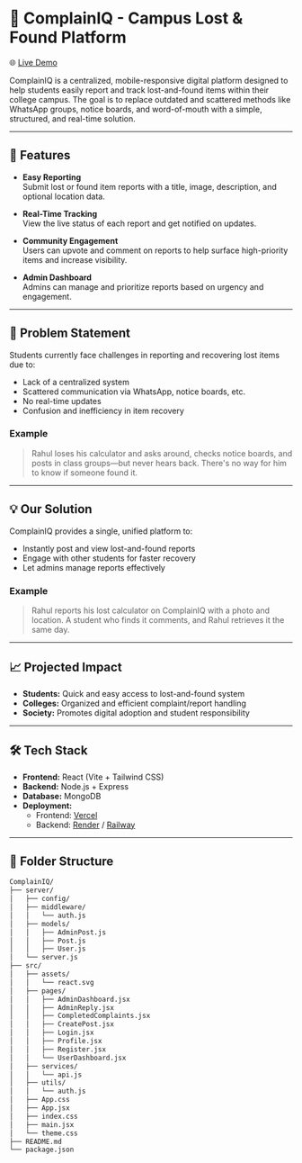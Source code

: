 # 🧭 ComplainIQ - Campus Lost & Found Platform

🌐 [Live Demo](https://public-complient-websitw.vercel.app/)

ComplainIQ is a centralized, mobile-responsive digital platform designed to help students easily report and track lost-and-found items within their college campus. The goal is to replace outdated and scattered methods like WhatsApp groups, notice boards, and word-of-mouth with a simple, structured, and real-time solution.

---

## 🚀 Features

- **Easy Reporting**  
  Submit lost or found item reports with a title, image, description, and optional location data.

- **Real-Time Tracking**  
  View the live status of each report and get notified on updates.

- **Community Engagement**  
  Users can upvote and comment on reports to help surface high-priority items and increase visibility.

- **Admin Dashboard**  
  Admins can manage and prioritize reports based on urgency and engagement.

---

## 🎯 Problem Statement

Students currently face challenges in reporting and recovering lost items due to:
- Lack of a centralized system  
- Scattered communication via WhatsApp, notice boards, etc.  
- No real-time updates  
- Confusion and inefficiency in item recovery

### Example  
> Rahul loses his calculator and asks around, checks notice boards, and posts in class groups—but never hears back. There's no way for him to know if someone found it.

---

## 💡 Our Solution

ComplainIQ provides a single, unified platform to:
- Instantly post and view lost-and-found reports  
- Engage with other students for faster recovery  
- Let admins manage reports effectively

### Example  
> Rahul reports his lost calculator on ComplainIQ with a photo and location. A student who finds it comments, and Rahul retrieves it the same day.

---

## 📈 Projected Impact

- **Students:** Quick and easy access to lost-and-found system  
- **Colleges:** Organized and efficient complaint/report handling  
- **Society:** Promotes digital adoption and student responsibility

---

## 🛠 Tech Stack

- **Frontend:** React (Vite + Tailwind CSS)  
- **Backend:** Node.js + Express  
- **Database:** MongoDB  
- **Deployment:**  
  - Frontend: [Vercel](https://vercel.com/)  
  - Backend: [Render](https://render.com/) / [Railway](https://railway.app/)

---

## 📂 Folder Structure

```bash
ComplainIQ/
├── server/
│   ├── config/
│   ├── middleware/
│   │   └── auth.js
│   ├── models/
│   │   ├── AdminPost.js
│   │   ├── Post.js
│   │   ├── User.js
│   └── server.js
├── src/
│   ├── assets/
│   │   └── react.svg
│   ├── pages/
│   │   ├── AdminDashboard.jsx
│   │   ├── AdminReply.jsx
│   │   ├── CompletedComplaints.jsx
│   │   ├── CreatePost.jsx
│   │   ├── Login.jsx
│   │   ├── Profile.jsx
│   │   ├── Register.jsx
│   │   └── UserDashboard.jsx
│   ├── services/
│   │   └── api.js
│   ├── utils/
│   │   └── auth.js
│   ├── App.css
│   ├── App.jsx
│   ├── index.css
│   ├── main.jsx
│   └── theme.css
├── README.md
└── package.json

